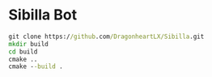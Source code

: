 # Sibilla Bot

```cmd
git clone https://github.com/DragonheartLX/Sibilla.git
mkdir build
cd build
cmake ..
cmake --build .
```